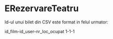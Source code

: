 # ERezervareTeatru

Id-ul unui bilet din CSV este format in felul urmator:

id_film-id_user-nr_loc_ocupat
1-1-1
